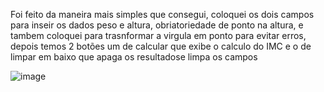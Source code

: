 Foi feito da maneira mais simples que consegui, 
coloquei os dois campos para inseir os dados peso e altura, obriatoriedade de ponto na altura, e tambem coloquei para trasnformar a virgula em ponto para evitar erros, depois temos 2 botões um de calcular que exibe o calculo do IMC e o de limpar em baixo que apaga os resultadose limpa os campos





![image](https://github.com/user-attachments/assets/8502c379-8a48-4437-8fae-e6741f37608d)
